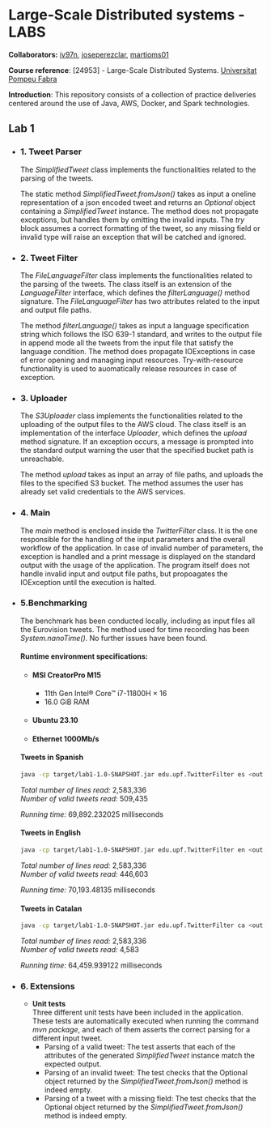  # Large-Scale Distributed systems - LABS
**Collaborators:** [iv97n](https://github.com/iv97n), [joseperezclar](https://github.com/joseperezclar), [martioms01](https://github.com/martioms01)  

**Course reference**: [24953] - Large-Scale Distributed Systems. [Universitat Pompeu Fabra](https://www.upf.edu/)

**Introduction**: This repository consists of a collection of practice deliveries centered around the use of Java, AWS, Docker, and Spark technologies. 

## Lab 1
- ### 1. Tweet Parser
	The _SimplifiedTweet_ class implements the functionalities related to the parsing of the tweets.  
	
	The static method _SimplifiedTweet.fromJson()_ takes as input a oneline representation of a json encoded tweet and returns an _Optional_ object containing a _SimplifiedTweet_ instance. The method does not propagate exceptions, but handles them by omitting the invalid inputs. The _try_ block assumes a correct formatting of the tweet, so any missing field or invalid type will raise an exception that will be catched and ignored.

- ### 2. Tweet Filter
	The _FileLanguageFilter_ class implements the functionalities related to the 	parsing of the tweets. The class itself is an extension of the 				_LanguageFilter_ interface, which defines the _filterLanguage()_ method signature. The _FileLanguageFilter_ has two attributes related to the input and output file paths.
	
	The method _filterLanguage()_ takes as input a language specification string which follows the ISO 639-1 standard, and writes to the output file in append mode all the tweets from the input file that satisfy the language condition. The method does propagate IOExceptions in case of error opening and managing input resources. Try-with-resource functionality is used to auomatically release resources in case of exception.

- ### 3. Uploader
	The _S3Uploader_ class implements the functionalities related to the uploading of the output files to the AWS cloud. The class itself is an implementation of the interface _Uploader_, which defines the _upload_ method signature. If an exception occurs, a message is prompted into the standard output warning the user that the specified bucket path is unreachable.
	
	
	
	The method _upload_ takes as input an array of file paths, and uploads the files to the specified S3 bucket. The method assumes the user has already set valid credentials to the AWS services.

- ### 4. Main
	The _main_ method is enclosed inside the _TwitterFilter_ class. It is the one responsible for the handling of the input parameters and the overall workflow of the application. In case of invalid number of parameters, the exception is handled and a print message is displayed on the standard output with the usage of the application. The program itself does not handle invalid input and output file paths, but propoagates the IOException until the execution is halted.

- ### 5.Benchmarking
	The benchmark has been conducted locally, including as input files all the Eurovision tweets. The method used for time recording has been _System.nanoTime()_.  No further issues have been found.

	#### Runtime environment specifications: 
	- #### MSI CreatorPro M15  
		- 11th Gen Intel® Core™ i7-11800H × 16
		- 16.0 GiB RAM
	- #### Ubuntu 23.10
	- #### Ethernet 1000Mb/s
	#### Tweets in Spanish
	```bash
	java -cp target/lab1-1.0-SNAPSHOT.jar edu.upf.TwitterFilter es <output file> <bucket name> <input file> [<input file>...]
	```  
     _Total number of lines read:_ 2,583,336  
     _Number of valid tweets read:_ 509,435  
     
     _Running time:_ 69,892.232025 milliseconds
 

	#### Tweets in English 
	```bash
	java -cp target/lab1-1.0-SNAPSHOT.jar edu.upf.TwitterFilter en <output file> <bucket name> <input file> [<input file>...]
	```
	_Total number of lines read:_ 2,583,336  
    	_Number of valid tweets read:_ 446,603  
    	
  	_Running time:_ 70,193.48135 milliseconds 
	
	#### Tweets in Catalan
	```bash
	java -cp target/lab1-1.0-SNAPSHOT.jar edu.upf.TwitterFilter ca <output file> <bucket name> <input file> [<input file>...]
	```
    _Total number of lines read:_ 2,583,336  
    	_Number of valid tweets read:_ 4,583  
    	
    _Running time:_ 64,459.939122 milliseconds 
    	
- ### 6. Extensions
	- **Unit tests**  
	Three different unit tests have been included in the application. These tests are automatically executed when running the command _mvn package_, and each of them asserts the correct parsing for a different input tweet.
		- Parsing of a valid tweet: The test asserts that each of the attributes of the generated _SimplifiedTweet_ instance match the expected output.
		- Parsing of an invalid tweet: The test checks that the Optional object returned by the _SimplifiedTweet.fromJson()_ method is indeed empty.
		- Parsing of a tweet with a missing field: The test checks that the Optional object returned by the _SimplifiedTweet.fromJson()_ method is indeed empty.

